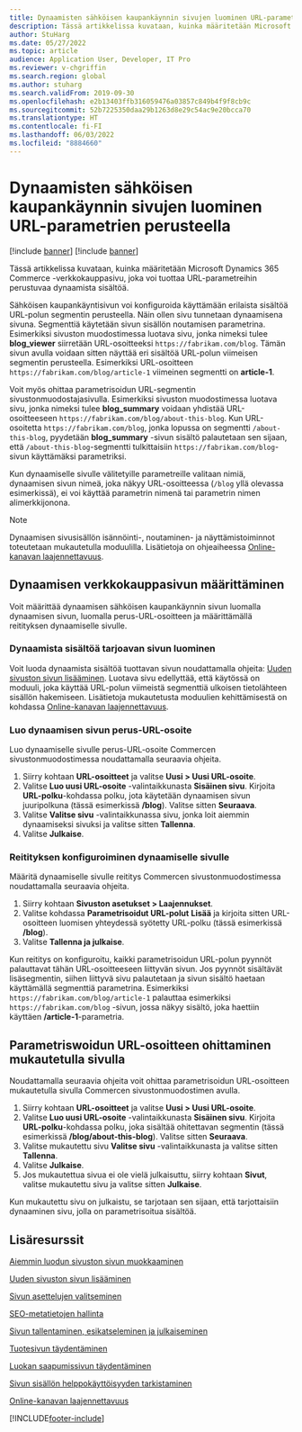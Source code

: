 ```yaml
---
title: Dynaamisten sähköisen kaupankäynnin sivujen luominen URL-parametrien perusteella
description: Tässä artikkelissa kuvataan, kuinka määritetään Microsoft Dynamics 365 Commerce -verkkokauppasivu, joka voi tuottaa URL-parametreihin perustuvaa dynaamista sisältöä.
author: StuHarg
ms.date: 05/27/2022
ms.topic: article
audience: Application User, Developer, IT Pro
ms.reviewer: v-chgriffin
ms.search.region: global
ms.author: stuharg
ms.search.validFrom: 2019-09-30
ms.openlocfilehash: e2b13403ffb316059476a03857c849b4f9f8cb9c
ms.sourcegitcommit: 52b7225350daa29b1263d8e29c54ac9e20bcca70
ms.translationtype: HT
ms.contentlocale: fi-FI
ms.lasthandoff: 06/03/2022
ms.locfileid: "8884660"
---
```

# <a name="create-dynamic-e-commerce-pages-based-on-url-parameters"></a>Dynaamisten sähköisen kaupankäynnin sivujen luominen URL-parametrien perusteella

[!include [banner](includes/banner.md)]
[!include [banner](includes/preview-banner.md)]

Tässä artikkelissa kuvataan, kuinka määritetään Microsoft Dynamics 365 Commerce -verkkokauppasivu, joka voi tuottaa URL-parametreihin perustuvaa dynaamista sisältöä.

Sähköisen kaupankäyntisivun voi konfiguroida käyttämään erilaista sisältöä URL-polun segmentin perusteella. Näin ollen sivu tunnetaan dynaamisena sivuna. Segmenttiä käytetään sivun sisällön noutamisen parametrina. Esimerkiksi sivuston muodostimessa luotava sivu, jonka nimeksi tulee **blog\_viewer** siirretään URL-osoitteeksi `https://fabrikam.com/blog`. Tämän sivun avulla voidaan sitten näyttää eri sisältöä URL-polun viimeisen segmentin perusteella. Esimerkiksi URL-osoitteen `https://fabrikam.com/blog/article-1` viimeinen segmentti on **article-1**.

Voit myös ohittaa parametrisoidun URL-segmentin sivustonmuodostajasivulla. Esimerkiksi sivuston muodostimessa luotava sivu, jonka nimeksi tulee **blog\_summary** voidaan yhdistää URL-osoitteeseen `https://fabrikam.com/blog/about-this-blog`. Kun URL-osoitetta `https://fabrikam.com/blog`, jonka lopussa on segmentti `/about-this-blog`, pyydetään **blog\_summary** -sivun sisältö palautetaan sen sijaan, että `/about-this-blog`-segmentti tulkittaisiin `https://fabrikam.com/blog`-sivun käyttämäksi parametriksi. 

Kun dynaamiselle sivulle välitetyille parametreille valitaan nimiä, dynaamisen sivun nimeä, joka näkyy URL-osoitteessa (`/blog` yllä olevassa esimerkissä), ei voi käyttää parametrin nimenä tai parametrin nimen alimerkkijonona. 

> [!NOTE]
> Dynaamisen sivusisällön isännöinti-, noutaminen- ja näyttämistoiminnot toteutetaan mukautetulla moduulilla. Lisätietoja on ohjeaiheessa [Online-kanavan laajennettavuus](e-commerce-extensibility/overview.md).

## <a name="set-up-a-dynamic-e-commerce-page"></a>Dynaamisen verkkokauppasivun määrittäminen

Voit määrittää dynaamisen sähköisen kaupankäynnin sivun luomalla dynaamisen sivun, luomalla perus-URL-osoitteen ja määrittämällä reitityksen dynaamiselle sivulle.

### <a name="create-the-page-that-will-serve-dynamic-content"></a>Dynaamista sisältöä tarjoavan sivun luominen

Voit luoda dynaamista sisältöä tuottavan sivun noudattamalla ohjeita: [Uuden sivuston sivun lisääminen](add-new-page.md). Luotava sivu edellyttää, että käytössä on moduuli, joka käyttää URL-polun viimeistä segmenttiä ulkoisen tietolähteen sisällön hakemiseen. Lisätietoja mukautetusta moduulien kehittämisestä on kohdassa [Online-kanavan laajennettavuus](e-commerce-extensibility/overview.md).

### <a name="create-the-base-url-for-the-dynamic-page"></a>Luo dynaamisen sivun perus-URL-osoite

Luo dynaamiselle sivulle perus-URL-osoite Commercen sivustonmuodostimessa noudattamalla seuraavia ohjeita.

1. Siirry kohtaan **URL-osoitteet** ja valitse **Uusi \> Uusi URL-osoite**.
1. Valitse **Luo uusi URL-osoite** -valintaikkunasta **Sisäinen sivu**. Kirjoita **URL-polku**-kohdassa polku, jota käytetään dynaamisen sivun juuripolkuna (tässä esimerkissä **/blog**). Valitse sitten **Seuraava**.
1. Valitse **Valitse sivu** -valintaikkunassa sivu, jonka loit aiemmin dynaamiseksi sivuksi ja valitse sitten **Tallenna**.
1. Valitse **Julkaise**.

### <a name="configure-the-route-to-the-dynamic-page"></a>Reitityksen konfiguroiminen dynaamiselle sivulle

Määritä dynaamiselle sivulle reititys Commercen sivustonmuodostimessa noudattamalla seuraavia ohjeita.

1. Siirry kohtaan **Sivuston asetukset \> Laajennukset**.
1. Valitse kohdassa **Parametrisoidut URL-polut** **Lisää** ja kirjoita sitten URL-osoitteen luomisen yhteydessä syötetty URL-polku (tässä esimerkissä **/blog**).
1. Valitse **Tallenna ja julkaise**.

Kun reititys on konfiguroitu, kaikki parametrisoidun URL-polun pyynnöt palauttavat tähän URL-osoitteeseen liittyvän sivun. Jos pyynnöt sisältävät lisäsegmentin, siihen liittyvä sivu palautetaan ja sivun sisältö haetaan käyttämällä segmenttiä parametrina. Esimerkiksi `https://fabrikam.com/blog/article-1` palauttaa esimerkiksi `https://fabrikam.com/blog` -sivun, jossa näkyy sisältö, joka haettiin käyttäen **/article-1**-parametria.

## <a name="override-a-parameterized-url-with-a-custom-page"></a>Parametriswoidun URL-osoitteen ohittaminen mukautetulla sivulla

Noudattamalla seuraavia ohjeita voit ohittaa parametrisoidun URL-osoitteen mukautetulla sivulla Commercen sivustonmuodostimen avulla.

1. Siirry kohtaan **URL-osoitteet** ja valitse **Uusi \> Uusi URL-osoite**.
1. Valitse **Luo uusi URL-osoite** -valintaikkunasta **Sisäinen sivu**. Kirjoita **URL-polku**-kohdassa polku, joka sisältää ohitettavan segmentin (tässä esimerkissä **/blog/about-this-blog**). Valitse sitten **Seuraava**.
1. Valitse mukautettu sivu **Valitse sivu** -valintaikkunasta ja valitse sitten **Tallenna**.
1. Valitse **Julkaise**.
1. Jos mukautettua sivua ei ole vielä julkaisuttu, siirry kohtaan **Sivut**, valitse mukautettu sivu ja valitse sitten **Julkaise**.

Kun mukautettu sivu on julkaistu, se tarjotaan sen sijaan, että tarjottaisiin dynaaminen sivu, jolla on parametrisoitua sisältöä.

## <a name="additional-resources"></a>Lisäresurssit

[Aiemmin luodun sivuston sivun muokkaaminen](modify-existing-page.md)

[Uuden sivuston sivun lisääminen](add-new-page.md)

[Sivun asettelujen valitseminen](select-page-layouts.md)

[SEO-metatietojen hallinta](manage-seo-metadata.md)

[Sivun tallentaminen, esikatseleminen ja julkaiseminen](save-preview-publish-page.md)

[Tuotesivun täydentäminen](enrich-product-page.md)

[Luokan saapumissivun täydentäminen](enrich-category-page.md)

[Sivun sisällön helppokäyttöisyyden tarkistaminen](verify-accessibility.md)

[Online-kanavan laajennettavuus](e-commerce-extensibility/overview.md)


[!INCLUDE[footer-include](../includes/footer-banner.md)]
